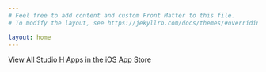 ```yaml
---
# Feel free to add content and custom Front Matter to this file.
# To modify the layout, see https://jekyllrb.com/docs/themes/#overriding-theme-defaults

layout: home
---
```

[View All Studio H Apps in the iOS App Store](https://itunes.apple.com/us/developer/studio-h-llc/id1200233202?mt=8)